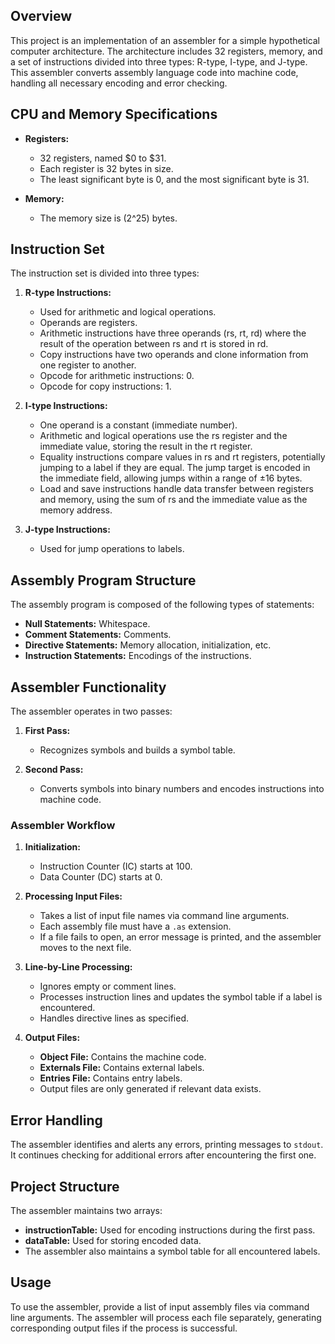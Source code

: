 ## Overview

This project is an implementation of an assembler for a simple hypothetical computer architecture. The architecture includes 32 registers, memory, and a set of instructions divided into three types: R-type, I-type, and J-type. This assembler converts assembly language code into machine code, handling all necessary encoding and error checking.

## CPU and Memory Specifications

- **Registers:** 
  - 32 registers, named $0 to $31.
  - Each register is 32 bytes in size.
  - The least significant byte is 0, and the most significant byte is 31.

- **Memory:**
  - The memory size is (2^25) bytes.

## Instruction Set

The instruction set is divided into three types:

1. **R-type Instructions:**
   - Used for arithmetic and logical operations.
   - Operands are registers.
   - Arithmetic instructions have three operands (rs, rt, rd) where the result of the operation between rs and rt is stored in rd.
   - Copy instructions have two operands and clone information from one register to another.
   - Opcode for arithmetic instructions: 0.
   - Opcode for copy instructions: 1.

2. **I-type Instructions:**
   - One operand is a constant (immediate number).
   - Arithmetic and logical operations use the rs register and the immediate value, storing the result in the rt register.
   - Equality instructions compare values in rs and rt registers, potentially jumping to a label if they are equal. The jump target is encoded in the immediate field, allowing jumps within a range of ±16 bytes.
   - Load and save instructions handle data transfer between registers and memory, using the sum of rs and the immediate value as the memory address.

3. **J-type Instructions:**
   - Used for jump operations to labels.

## Assembly Program Structure

The assembly program is composed of the following types of statements:
- **Null Statements:** Whitespace.
- **Comment Statements:** Comments.
- **Directive Statements:** Memory allocation, initialization, etc.
- **Instruction Statements:** Encodings of the instructions.

## Assembler Functionality

The assembler operates in two passes:

1. **First Pass:**
   - Recognizes symbols and builds a symbol table.

2. **Second Pass:**
   - Converts symbols into binary numbers and encodes instructions into machine code.

### Assembler Workflow

1. **Initialization:**
   - Instruction Counter (IC) starts at 100.
   - Data Counter (DC) starts at 0.

2. **Processing Input Files:**
   - Takes a list of input file names via command line arguments.
   - Each assembly file must have a `.as` extension.
   - If a file fails to open, an error message is printed, and the assembler moves to the next file.

3. **Line-by-Line Processing:**
   - Ignores empty or comment lines.
   - Processes instruction lines and updates the symbol table if a label is encountered.
   - Handles directive lines as specified.

4. **Output Files:**
   - **Object File:** Contains the machine code.
   - **Externals File:** Contains external labels.
   - **Entries File:** Contains entry labels.
   - Output files are only generated if relevant data exists.

## Error Handling

The assembler identifies and alerts any errors, printing messages to `stdout`. It continues checking for additional errors after encountering the first one.

## Project Structure

The assembler maintains two arrays:
- **instructionTable:** Used for encoding instructions during the first pass.
- **dataTable:** Used for storing encoded data.
- The assembler also maintains a symbol table for all encountered labels.

## Usage

To use the assembler, provide a list of input assembly files via command line arguments. The assembler will process each file separately, generating corresponding output files if the process is successful.
